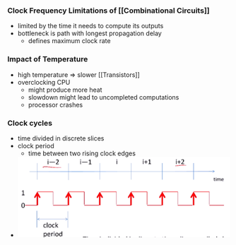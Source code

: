 ### Clock Frequency Limitations of [[Combinational Circuits]]
+ limited by the time it needs to compute its outputs
+ bottleneck is path with longest propagation delay
	+ defines maximum clock rate

### Impact of Temperature
+ high temperature => slower [[Transistors]]
+ overclocking CPU
	+ might produce more heat
	+ slowdown might lead to uncompleted computations
	+ processor crashes

### Clock cycles
+ time divided in discrete slices
+ clock period
	+ time between two rising clock edges
+ ![](../../../z_images/Pasted%20image%2020221031163122.png)
